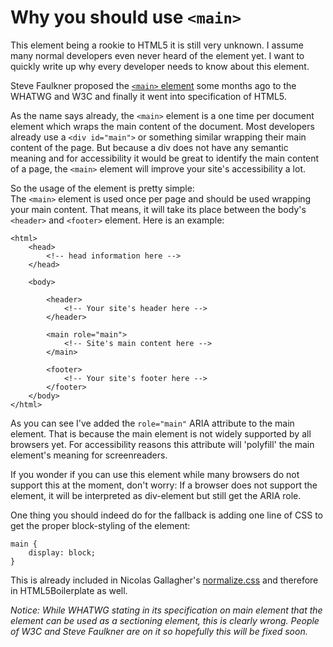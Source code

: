 # Why you should use `<main>`

This element being a rookie to HTML5 it is still very unknown. I  assume many normal developers even never heard of the element yet. I want to quickly write up why every developer needs to know about this element.

Steve Faulkner proposed the [`<main>` element](http://www.w3.org/html/wg/drafts/html/master/grouping-content.html#the-main-element) some months ago to the WHATWG and W3C and finally it went into specification of HTML5.

As the name says already, the `<main>` element is a one time per document element which wraps the main content of the document. Most developers already use a `<div id="main">` or something similar wrapping their main content of the page. But because a div does not have any semantic meaning and for accessibility it would be great to identify the main content of a page, the `<main>` element will improve your site's accessibility a lot.

So the usage of the element is pretty simple:  
The `<main>` element is used once per page and should be used wrapping your main content. That means, it will take its place between the body's `<header>` and `<footer>` element. Here is an example:

	<html>
		<head>
			<!-- head information here -->
		</head>
	
		<body>
	
			<header>
				<!-- Your site's header here -->
			</header>
			
			<main role="main">
				<!-- Site's main content here -->
			</main>		
	
			<footer>
				<!-- Your site's footer here -->
			</footer>
		</body>
	</html>

As you can see I've added the `role="main"` ARIA attribute to the main element. That is because the main element is not widely supported by all browsers yet. For accessibility reasons this attribute will 'polyfill' the main element's meaning for screenreaders.

If you wonder if you can use this element while many browsers do not support this at the moment, don't worry: If a browser does not support the element, it will be interpreted as div-element but still get the ARIA role.

One thing you should indeed do for the fallback is adding one line of CSS to get the proper block-styling of the element:

	main {
		display: block;
	}

This is already included in Nicolas Gallagher's [normalize.css](https://github.com/necolas/normalize.css/) and therefore in HTML5Boilerplate as well.

_Notice: While WHATWG stating in its specification on main element that the element can be used as a sectioning element, this is clearly wrong. People of W3C and Steve Faulkner are on it so hopefully this will be fixed soon._
